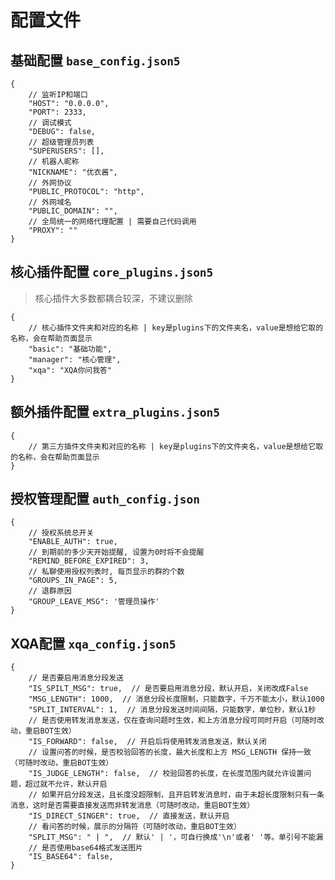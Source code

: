 # 配置文件

## 基础配置 `base_config.json5`

```json5
{
    // 监听IP和端口
    "HOST": "0.0.0.0",
    "PORT": 2333,
    // 调试模式
    "DEBUG": false,
    // 超级管理员列表
    "SUPERUSERS": [],
    // 机器人昵称
    "NICKNAME": "优衣酱",
    // 外网协议
    "PUBLIC_PROTOCOL": "http",
    // 外网域名
    "PUBLIC_DOMAIN": "",
    // 全局统一的网络代理配置 | 需要自己代码调用
    "PROXY": ""
}
```

## 核心插件配置 `core_plugins.json5`

> 核心插件大多数都耦合较深，不建议删除

```json5
{
    // 核心插件文件夹和对应的名称 | key是plugins下的文件夹名，value是想给它取的名称，会在帮助页面显示
    "basic": "基础功能",
    "manager": "核心管理",
    "xqa": "XQA你问我答"
}
```

## 额外插件配置 `extra_plugins.json5`

```json5
{
    // 第三方插件文件夹和对应的名称 | key是plugins下的文件夹名，value是想给它取的名称，会在帮助页面显示
}
```

## 授权管理配置 `auth_config.json`

```json5
{
    // 授权系统总开关
    "ENABLE_AUTH": true,
    // 到期前的多少天开始提醒, 设置为0时将不会提醒
    "REMIND_BEFORE_EXPIRED": 3,
    // 私聊使用授权列表时, 每页显示的群的个数
    "GROUPS_IN_PAGE": 5,
    // 退群原因
    "GROUP_LEAVE_MSG": '管理员操作'
}
```

## XQA配置 `xqa_config.json5`

```json5
{
    // 是否要启用消息分段发送
    "IS_SPILT_MSG": true,  // 是否要启用消息分段，默认开启，关闭改成False
    "MSG_LENGTH": 1000,  // 消息分段长度限制，只能数字，千万不能太小，默认1000
    "SPLIT_INTERVAL": 1,  // 消息分段发送时间间隔，只能数字，单位秒，默认1秒
    // 是否使用转发消息发送，仅在查询问题时生效，和上方消息分段可同时开启（可随时改动，重启BOT生效）
    "IS_FORWARD": false,  // 开启后将使用转发消息发送，默认关闭
    // 设置问答的时候，是否校验回答的长度，最大长度和上方 MSG_LENGTH 保持一致（可随时改动，重启BOT生效）
    "IS_JUDGE_LENGTH": false,  // 校验回答的长度，在长度范围内就允许设置问题，超过就不允许，默认开启
    // 如果开启分段发送，且长度没超限制，且开启转发消息时，由于未超长度限制只有一条消息，这时是否需要直接发送而非转发消息（可随时改动，重启BOT生效）
    "IS_DIRECT_SINGER": true,  // 直接发送，默认开启
    // 看问答的时候，展示的分隔符（可随时改动，重启BOT生效）
    "SPLIT_MSG": " | ",  // 默认' | '，可自行换成'\n'或者' '等。单引号不能漏
    // 是否使用base64格式发送图片
    "IS_BASE64": false,
}
```